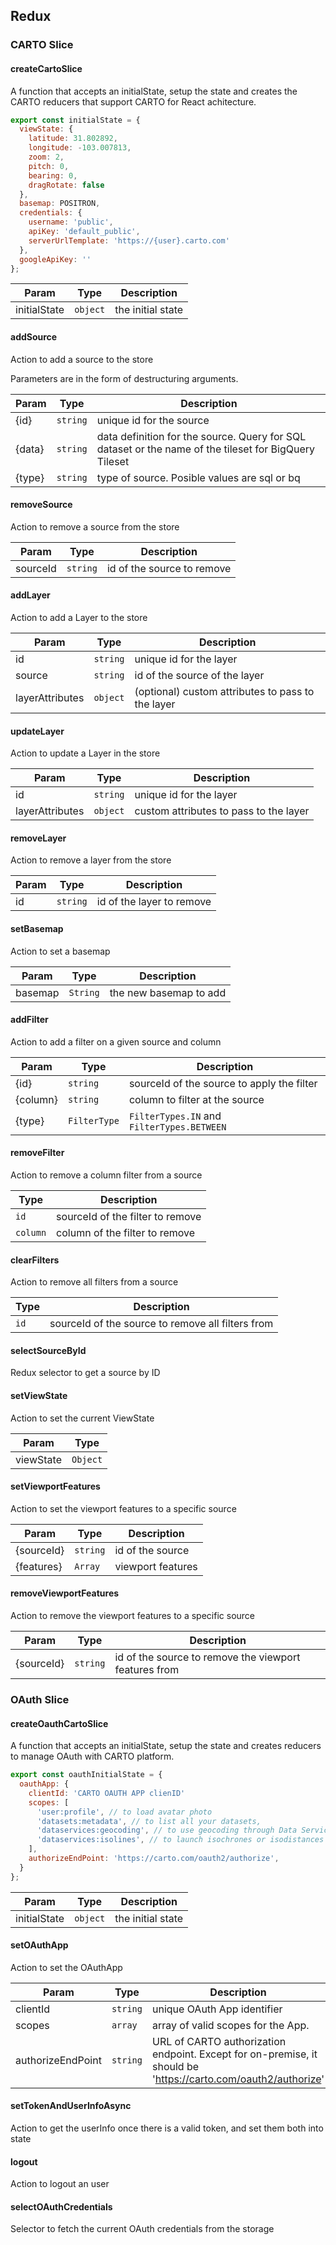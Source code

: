 ## Redux

### CARTO Slice

#### createCartoSlice

A function that accepts an initialState, setup the state and creates
the CARTO reducers that support CARTO for React achitecture.

```javascript
export const initialState = {
  viewState: {
    latitude: 31.802892,
    longitude: -103.007813,
    zoom: 2,
    pitch: 0,
    bearing: 0,
    dragRotate: false
  },
  basemap: POSITRON,
  credentials: {
    username: 'public',
    apiKey: 'default_public',
    serverUrlTemplate: 'https://{user}.carto.com'
  },
  googleApiKey: ''
};
```

| Param        | Type                | Description       |
| ------------ | ------------------- | ----------------- |
| initialState | <code>object</code> | the initial state |

#### addSource

Action to add a source to the store

Parameters are in the form of destructuring arguments.

| Param  | Type                | Description                                                                                           |
| ------ | ------------------- | ----------------------------------------------------------------------------------------------------- |
| {id}   | <code>string</code> | unique id for the source                                                                              |
| {data} | <code>string</code> | data definition for the source. Query for SQL dataset or the name of the tileset for BigQuery Tileset |
| {type} | <code>string</code> | type of source. Posible values are sql or bq                                                          |

#### removeSource

Action to remove a source from the store

| Param    | Type                | Description                |
| -------- | ------------------- | -------------------------- |
| sourceId | <code>string</code> | id of the source to remove |

#### addLayer

Action to add a Layer to the store

| Param           | Type                | Description                                       |
| --------------- | ------------------- | ------------------------------------------------- |
| id              | <code>string</code> | unique id for the layer                           |
| source          | <code>string</code> | id of the source of the layer                     |
| layerAttributes | <code>object</code> | (optional) custom attributes to pass to the layer |

#### updateLayer

Action to update a Layer in the store

| Param           | Type                | Description                            |
| --------------- | ------------------- | -------------------------------------- |
| id              | <code>string</code> | unique id for the layer                |
| layerAttributes | <code>object</code> | custom attributes to pass to the layer |

#### removeLayer

Action to remove a layer from the store

| Param | Type                | Description               |
| ----- | ------------------- | ------------------------- |
| id    | <code>string</code> | id of the layer to remove |

#### setBasemap

Action to set a basemap

| Param   | Type                | Description            |
| ------- | ------------------- | ---------------------- |
| basemap | <code>String</code> | the new basemap to add |

#### addFilter

Action to add a filter on a given source and column

| Param    | Type                    | Description                                |
| -------- | ----------------------- | ------------------------------------------ |
| {id}     | <code>string</code>     | sourceId of the source to apply the filter |
| {column} | <code>string</code>     | column to filter at the source             |
| {type}   | <code>FilterType</code> | `FilterTypes.IN` and `FilterTypes.BETWEEN` |

#### removeFilter

Action to remove a column filter from a source

| Type                | Description                      |
| ------------------- | -------------------------------- |
| <code>id</code>     | sourceId of the filter to remove |
| <code>column</code> | column of the filter to remove   |

#### clearFilters

Action to remove all filters from a source

| Type            | Description                                       |
| --------------- | ------------------------------------------------- |
| <code>id</code> | sourceId of the source to remove all filters from |

#### selectSourceById

Redux selector to get a source by ID

#### setViewState

Action to set the current ViewState

| Param     | Type                |
| --------- | ------------------- |
| viewState | <code>Object</code> |

#### setViewportFeatures

Action to set the viewport features to a specific source

| Param      | Type                | Description       |
| ---------- | ------------------- | ----------------- |
| {sourceId} | <code>string</code> | id of the source  |
| {features} | <code>Array</code>  | viewport features |

#### removeViewportFeatures

Action to remove the viewport features to a specific source

| Param      | Type                | Description                                           |
| ---------- | ------------------- | ----------------------------------------------------- |
| {sourceId} | <code>string</code> | id of the source to remove the viewport features from |

### OAuth Slice

#### createOauthCartoSlice

A function that accepts an initialState, setup the state and creates
reducers to manage OAuth with CARTO platform.

```javascript
export const oauthInitialState = {
  oauthApp: {
    clientId: 'CARTO OAUTH APP clienID'
    scopes: [
      'user:profile', // to load avatar photo
      'datasets:metadata', // to list all your datasets,
      'dataservices:geocoding', // to use geocoding through Data Services API
      'dataservices:isolines', // to launch isochrones or isodistances through Data Services API
    ],
    authorizeEndPoint: 'https://carto.com/oauth2/authorize',
  }
};
```

| Param        | Type                | Description       |
| ------------ | ------------------- | ----------------- |
| initialState | <code>object</code> | the initial state |

#### setOAuthApp

Action to set the OAuthApp

| Param             | Type                | Description                                                                                                   |
| ----------------- | ------------------- | ------------------------------------------------------------------------------------------------------------- |
| clientId          | <code>string</code> | unique OAuth App identifier                                                                                   |
| scopes            | <code>array</code>  | array of valid scopes for the App.                                                                            |
| authorizeEndPoint | <code>string</code> | URL of CARTO authorization endpoint. Except for on-premise, it should be 'https://carto.com/oauth2/authorize' |

#### setTokenAndUserInfoAsync

Action to get the userInfo once there is a valid token, and set them both into state

#### logout

Action to logout an user

#### selectOAuthCredentials

Selector to fetch the current OAuth credentials from the storage
